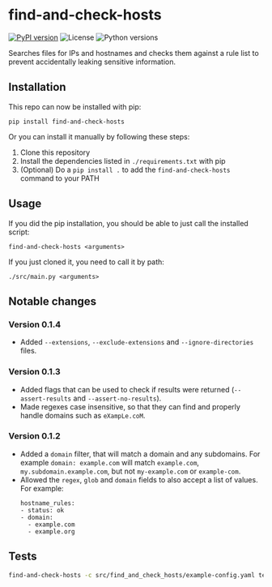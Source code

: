 # find-and-check-hosts

[![PyPI version](https://img.shields.io/pypi/v/find-and-check-hosts)](https://pypi.org/project/find-and-check-hosts/)
![License](https://img.shields.io/pypi/l/find-and-check-hosts)
![Python versions](https://img.shields.io/pypi/pyversions/find-and-check-hosts)


Searches files for IPs and hostnames and checks them against a rule list to prevent accidentally leaking sensitive information.

## Installation

This repo can now be installed with pip:
```
pip install find-and-check-hosts
```

Or you can install it manually by following these steps:

1. Clone this repository
2. Install the dependencies listed in `./requirements.txt` with pip
3. (Optional) Do a `pip install .` to add the `find-and-check-hosts` command to your PATH

## Usage

If you did the pip installation, you should be able to just call the installed script:
```
find-and-check-hosts <arguments>
```

If you just cloned it, you need to call it by path:
```
./src/main.py <arguments>
```

## Notable changes

### Version 0.1.4

- Added `--extensions`, `--exclude-extensions` and `--ignore-directories` files.

### Version 0.1.3

- Added flags that can be used to check if results were returned (`--assert-results` and `--assert-no-results`).
- Made regexes case insensitive, so that they can find and properly handle domains such as `eXampLe.coM`.

### Version 0.1.2

- Added a `domain` filter, that will match a domain and any subdomains. For example `domain: example.com` will match `example.com`, `my.subdomain.example.com`, but not `my-example.com` or `example-com`.
- Allowed the `regex`, `glob` and `domain` fields to also accept a list of values. For example:
    ```
    hostname_rules:
    - status: ok
    - domain:
      - example.com
      - example.org
    ```

## Tests

```bash
find-and-check-hosts -c src/find_and_check_hosts/example-config.yaml tests/
```
